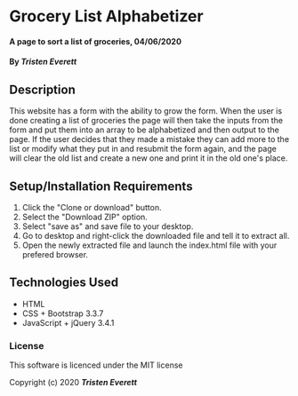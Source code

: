 # Grocery List Alphabetizer

#### A page to sort a list of groceries, 04/06/2020

#### By _**Tristen Everett**_

## Description

This website has a form with the ability to grow the form. When the user is done creating a list of groceries the page will then take the inputs from the form and put them into an array to be alphabetized and then output to the page. If the user decides that they made a mistake they can add more to the list or modify what they put in and resubmit the form again, and the page will clear the old list and create a new one and print it in the old one's place.

## Setup/Installation Requirements

1. Click the "Clone or download" button.
2. Select the "Download ZIP" option.
3. Select "save as" and save file to your desktop.
4. Go to desktop and right-click the downloaded file and tell it to extract all.
5. Open the newly extracted file and launch the index.html file with your prefered browser.

## Technologies Used

* HTML
* CSS + Bootstrap 3.3.7
* JavaScript + jQuery 3.4.1

### License

This software is licenced under the MIT license

Copyright (c) 2020 **_Tristen Everett_**